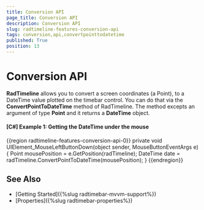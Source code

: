 ```yaml
---
title: Conversion API
page_title: Conversion API
description: Conversion API
slug: radtimeline-features-conversion-api
tags: conversion,api,convertpointtodatetime
published: True
position: 13
---
```


# Conversion API 

__RadTimeline__ allows you to convert a screen coordinates (a Point), to a DateTime value plotted on the timebar control. You can do that via the __ConvertPointToDateTime__ method of RadTimeline. The method excepts an argument of type __Point__ and it returns a __DateTime__ object.

#### __[C#] Example 1: Getting the DateTime under the mouse__ 
{{region radtimeline-features-conversion-api-0}}
	private void UIElement_MouseLeftButtonDown(object sender, MouseButtonEventArgs e)
	{
		Point mousePosition = e.GetPosition(radTimeline);
		DateTime date = radTimeline.ConvertPointToDateTime(mousePosition);
	}
{{endregion}}

## See Also
 * [Getting Started]({%slug radtimebar-mvvm-support%})
 * [Properties]({%slug radtimebar-properties%})
